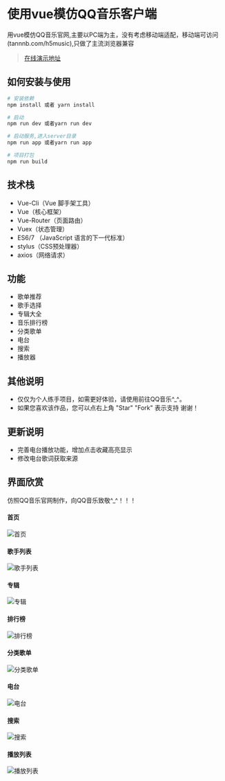 # 使用vue模仿QQ音乐客户端

用vue模仿QQ音乐官网,主要以PC端为主，没有考虑移动端适配，移动端可访问(tannnb.com/h5music),只做了主流浏览器兼容

> [在线演示地址](http://tannnb.com/pcmusic)

## 如何安装与使用

``` bash
# 安装依赖
npm install 或者 yarn install

# 启动
npm run dev 或者yarn run dev

# 启动服务,进入server目录
npm run app 或者yarn run app

# 项目打包
npm run build
```

## 技术栈

- Vue-Cli（Vue 脚手架工具）
- Vue（核心框架）
- Vue-Router（页面路由）
- Vuex（状态管理）
- ES6/7 （JavaScript 语言的下一代标准）
- stylus（CSS预处理器）
- axios（网络请求）

## 功能

- 歌单推荐
- 歌手选择
- 专辑大全
- 音乐排行榜
- 分类歌单
- 电台
- 搜索
- 播放器

## 其他说明
- 仅仅为个人练手项目，如需更好体验，请使用前往QQ音乐^_^。
- 如果您喜欢该作品，您可以点右上角 "Star" "Fork" 表示支持 谢谢！


## 更新说明
- 完善电台播放功能，增加点击收藏高亮显示
- 修改电台歌词获取来源

## 界面欣赏

仿照QQ音乐官网制作，向QQ音乐致敬^_^！！！

#### 首页
![首页](https://raw.githubusercontent.com/tannnb/qq_music/master/screenshots/1.jpg)

#### 歌手列表
![歌手列表](https://raw.githubusercontent.com/tannnb/qq_music/master/screenshots/2.jpg)

#### 专辑
![专辑](https://raw.githubusercontent.com/tannnb/qq_music/master/screenshots/3.jpg)

#### 排行榜
![排行榜](https://raw.githubusercontent.com/tannnb/qq_music/master/screenshots/4.jpg)

#### 分类歌单
![分类歌单](https://raw.githubusercontent.com/tannnb/qq_music/master/screenshots/5.jpg)

#### 电台
![电台](https://raw.githubusercontent.com/tannnb/qq_music/master/screenshots/6.jpg)

#### 搜索
![搜索](https://raw.githubusercontent.com/tannnb/qq_music/master/screenshots/7.jpg)

#### 播放列表
![播放列表](https://raw.githubusercontent.com/tannnb/qq_music/master/screenshots/8.jpg)
